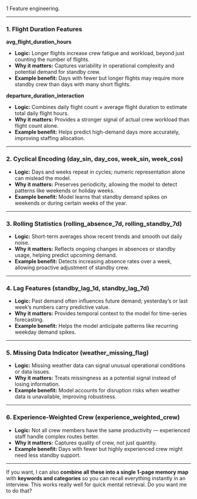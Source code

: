 1 Feature engineering.

---

### **1. Flight Duration Features**

**avg\_flight\_duration\_hours**

* **Logic:** Longer flights increase crew fatigue and workload, beyond just counting the number of flights.
* **Why it matters:** Captures variability in operational complexity and potential demand for standby crew.
* **Example benefit:** Days with fewer but longer flights may require more standby crew than days with many short flights.

**departure\_duration\_interaction**

* **Logic:** Combines daily flight count × average flight duration to estimate total daily flight hours.
* **Why it matters:** Provides a stronger signal of actual crew workload than flight count alone.
* **Example benefit:** Helps predict high-demand days more accurately, improving staffing allocation.

---

### **2. Cyclical Encoding (day\_sin, day\_cos, week\_sin, week\_cos)**

* **Logic:** Days and weeks repeat in cycles; numeric representation alone can mislead the model.
* **Why it matters:** Preserves periodicity, allowing the model to detect patterns like weekends or holiday weeks.
* **Example benefit:** Model learns that standby demand spikes on weekends or during certain weeks of the year.

---

### **3. Rolling Statistics (rolling\_absence\_7d, rolling\_standby\_7d)**

* **Logic:** Short-term averages show recent trends and smooth out daily noise.
* **Why it matters:** Reflects ongoing changes in absences or standby usage, helping predict upcoming demand.
* **Example benefit:** Detects increasing absence rates over a week, allowing proactive adjustment of standby crew.

---

### **4. Lag Features (standby\_lag\_1d, standby\_lag\_7d)**

* **Logic:** Past demand often influences future demand; yesterday’s or last week’s numbers carry predictive value.
* **Why it matters:** Provides temporal context to the model for time-series forecasting.
* **Example benefit:** Helps the model anticipate patterns like recurring weekday demand spikes.

---

### **5. Missing Data Indicator (weather\_missing\_flag)**

* **Logic:** Missing weather data can signal unusual operational conditions or data issues.
* **Why it matters:** Treats missingness as a potential signal instead of losing information.
* **Example benefit:** Model accounts for disruption risks when weather data is unavailable, improving robustness.

---

### **6. Experience-Weighted Crew (experience\_weighted\_crew)**

* **Logic:** Not all crew members have the same productivity — experienced staff handle complex routes better.
* **Why it matters:** Captures quality of crew, not just quantity.
* **Example benefit:** Days with fewer but highly experienced crew might need less standby support.

---

If you want, I can also **combine all these into a single 1-page memory map** with **keywords and categories** so you can recall everything instantly in an interview. This works really well for quick mental retrieval. Do you want me to do that?
